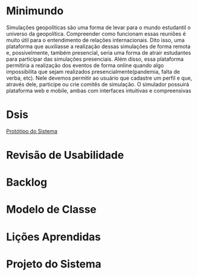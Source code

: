 <h1> Minimundo </h1>
  Simulações geopolíticas são uma forma de levar para o mundo estudantil
o universo da geopolítica. Compreender como funcionam essas reuniões é
muito útil para o entendimento de relações internacionais. Dito isso, uma
plataforma que auxiliasse a realização dessas simulações de forma remota
e, possivelmente, também presencial, seria uma forma de atrair
estudantes para participar das simulações presenciais. Além disso, essa
plataforma permitiria a realização dos eventos de forma online quando
algo impossibilita que sejam realizados presencialmente(pandemia, falta
de verba, etc). Nele devemos permitir ao usuário que cadastre um perfil e
que, através dele, participe ou crie comitês de simulação. O simulador
possuirá plataforma web e mobile, ambas com interfaces intuitivas e
compreensivas

<h1> Dsis </h1>
  <a href="https://drive.google.com/file/d/1Kc1DxtKMtAX_GyL6gRT4aX309G7aHpwe/view?usp=sharing">Protótipo do Sistema</a>
  
<h1> Revisão de Usabilidade </h1>
  
<h1> Backlog </h1>

<h1> Modelo de Classe</h1>

<h1> Lições Aprendidas</h1>
 
<h1> Projeto do Sistema </h1>
 

